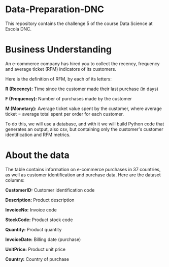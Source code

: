 # Data-Preparation-DNC
This repository contains the challenge 5 of the course Data Science at Escola DNC.

# **Business Understanding**

An e-commerce company has hired you to collect the recency, frequency and average ticket (RFM) indicators of its customers.

Here is the definition of RFM, by each of its letters:

**R (Recency):** Time since the customer made their last purchase (in days)

**F (Frequency):** Number of purchases made by the customer

**M (Monetary):** Average ticket value spent by the customer, where average ticket = average total spent per order for each customer.

To do this, we will use a database, and with it we will build
Python code that generates an output, also csv, but containing only the customer's
customer identification and RFM metrics.

# About the data

The table contains information on e-commerce purchases in 37 countries, as well as customer identification and purchase data. Here are the dataset columns:

**CustomerID:** Customer identification code

**Description:** Product description

**InvoiceNo:** Invoice code

**StockCode:** Product stock code

**Quantity:** Product quantity

**InvoiceDate:** Billing date (purchase)

**UnitPrice:** Product unit price

**Country:** Country of purchase
